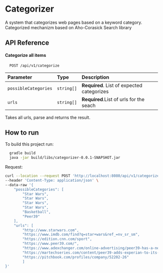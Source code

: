
# Categorizer

A system that categorizes web pages based on a keyword category.
Categorized mechanizm based on Aho-Corasick Search library 




## API Reference

#### Categorize all items

```http
  POST /api/v1/categorize
```

| Parameter | Type     | Description                |
| :-------- | :------- | :------------------------- |
| `possibleCategories` | `string[]` | **Required**. List of expected categorizes |
| `urls` | `string[]` | **Required**.List of urls for the seach

Takes all urls, parse and returns the result.


## How to run

To build this project run:

```bash
  gradle build
  java -jar build/libs/categorizer-0.0.1-SNAPSHOT.jar
```

Request:

```bash
curl --location --request POST 'http://localhost:8080/api/v1/categorize' \
--header 'Content-Type: application/json' \
--data-raw '{
    "possibleCategories": [
        "Star Wars",
        "Star Wars",
        "Star Wars",
        "Star Wars",
        "Basketball",
        "Peer39"
    ],
    "urls": [
        "http://www.starwars.com",
        "https://www.imdb.com/find?q=star+wars&ref_=nv_sr_sm",
        "https://edition.cnn.com/sport",
        "https://www.peer39.com/",
        "https://www.adexchanger.com/online-advertising/peer39-has-a-new-marketplace-for-unconventional-contextual-targeting-data/",
        "https://martechseries.com/content/peer39-adds-experian-to-its-contextual-data-marketplace/",
        "https://pitchbook.com/profiles/company/52202-26"
        ]
}'
```
